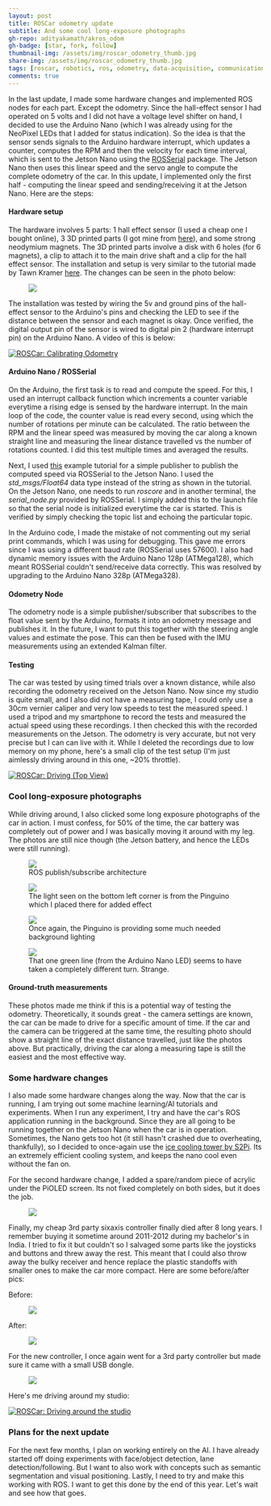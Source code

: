 ```yaml
---
layout: post
title: ROSCar odometry update
subtitle: And some cool long-exposure photographs
gh-repo: adityakamath/akros_odom
gh-badge: [star, fork, follow]
thumbnail-img: /assets/img/roscar_odometry_thumb.jpg
share-img: /assets/img/roscar_odometry_thumb.jpg
tags: [roscar, robotics, ros, odometry, data-acquisition, communication, electronics, software, design]
comments: true
---
```


In the last update, I made some hardware changes and implemented ROS nodes for each part. Except the odometry. Since the hall-effect sensor I had operated on 5 volts and I did not have a voltage level shifter on hand, I decided to use the Arduino Nano (which I was already using for the NeoPixel LEDs that I added for status indication). So the idea is that the sensor sends signals to the Arduino hardware interrupt, which updates a counter, computes the RPM and then the velocity for each time interval, which is sent to the Jetson Nano using the [ROSSerial](http://wiki.ros.org/rosserial) package. The Jetson Nano then uses this linear speed and the servo angle to compute the complete odometry of the car. In this update, I implemented only the first half - computing the linear speed and sending/receiving it at the Jetson Nano. Here are the steps:

#### Hardware setup
The hardware involves 5 parts: 1 hall effect sensor (I used a cheap one I bought online), 3 3D printed parts (I got mine from [here](https://www.thingiverse.com/thing:3867620)), and some strong neodymium magnets. The 3D printed parts involve a disk with 6 holes (for 6 magnets), a clip to attach it to the main drive shaft and a clip for the hall effect sensor. The installation and setup is very similar to the tutorial made by Tawn Kramer [here](https://www.youtube.com/watch?v=l0KUXxfalIQ). The changes can be seen in the photo below:

<figure class="aligncenter">
	<img src="https://adityakamath.github.com/assets/img/roscar_odometry_hardware.jpg" />
</figure>

The installation was tested by wiring the 5v and ground pins of the hall-effect sensor to the Arduino's pins and checking the LED to see if the distance between the sensor and each magnet is okay. Once verified, the digital output pin of the sensor is wired to digital pin 2 (hardware interrupt pin) on the Arduino Nano. A video of this is below:

[![ROSCar: Calibrating Odometry](https://adityakamath.github.com/assets/img/roscar_odometry_testing_ss.png)](https://www.youtube.com/watch?v=B_FwJiaJ6kg "ROSCar: Calibrating Odometry - Click to Watch!")
  
#### Arduino Nano / ROSSerial
On the Arduino, the first task is to read and compute the speed. For this, I used an interrupt callback function which increments a counter variable everytime a rising edge is sensed by the hardware interrupt. In the main loop of the code, the counter value is read every second, using which the number of rotations per minute can be calculated. The ratio between the RPM and the linear speed was measured by moving the car along a known straight line and measuring the linear distance travelled vs the number of rotations counted. I did this test multiple times and averaged the results.

Next, I used [this](http://wiki.ros.org/rosserial_arduino/Tutorials/Hello%20World) example tutorial for a simple publisher to publish the computed speed via ROSSerial to the Jetson Nano. I used the *std_msgs/Float64* data type instead of the string as shown in the tutorial. On the Jetson Nano, one needs to run *roscore* and in another terminal, the *serial_node.py* provided by ROSSerial. I simply added this to the launch file so that the serial node is initialized everytime the car is started. This is verified by simply checking the topic list and echoing the particular topic.
  
In the Arduino code, I made the mistake of not commenting out my serial print commands, which I was using for debugging. This gave me errors since I was using a different baud rate (ROSSerial uses 57600). I also had dynamic memory issues with the Arduino Nano 128p (ATMega128), which meant ROSSerial couldn't send/receive data correctly. This was resolved by upgrading to the Arduino Nano 328p (ATMega328). 

#### Odometry Node
The odometry node is a simple publisher/subscriber that subscribes to the float value sent by the Arduino, formats it into an odometry message and publishes it. In the future, I want to put this together with the steering angle values and estimate the pose. This can then be fused with the IMU measurements using an extended Kalman filter. 

#### Testing
The car was tested by using timed trials over a known distance, while also recording the odometry received on the Jetson Nano. Now since my studio is quite small, and I also did not have a measuring tape, I could only use a 30cm vernier caliper and very low speeds to test the measured speed. I used a tripod and my smartphone to record the tests and measured the actual speed using these recordings. I then checked this with the recorded measurements on the Jetson. The odometry is very accurate, but not very precise but I can can live with it. While I deleted the recordings due to low memory on my phone, here's a small clip of the test setup (I'm just aimlessly driving around in this one, ~20% throttle).

[![ROSCar: Driving (Top View)](https://adityakamath.github.com/assets/img/roscar_odometry_testing2_ss.png)](https://www.youtube.com/watch?v=-_84yx7CmNk "ROSCar: Driving (Top View) - Click to Watch!")

### Cool long-exposure photographs
While driving around, I also clicked some long exposure photographs of the car in action. I must confess, for 50% of the time, the car battery was completely out of power and I was basically moving it around with my leg. The photos are still nice though (the Jetson battery, and hence the LEDs were still running).

<figure class="aligncenter">
	<img src="https://adityakamath.github.com/assets/img/roscar_longex1.jpg" />
	<figcaption>ROS publish/subscribe architecture</figcaption>
</figure>

<figure class="aligncenter">
	<img src="https://adityakamath.github.com/assets/img/roscar_longex2.jpg" />
	<figcaption>The light seen on the bottom left corner is from the Pinguino which I placed there for added effect</figcaption>
</figure>

<figure class="aligncenter">
	<img src="https://adityakamath.github.com/assets/img/roscar_longex3.jpg" />
	<figcaption>Once again, the Pinguino is providing some much needed background lighting</figcaption>
</figure>

<figure class="aligncenter">
	<img src="https://adityakamath.github.com/assets/img/roscar_longex4.jpg" />
	<figcaption>That one green line (from the Arduino Nano LED) seems to have taken a completely different turn. Strange.</figcaption>
</figure>

#### Ground-truth measurements
These photos made me think if this is a potential way of testing the odometry. Theoretically, it sounds great - the camera settings are known, the car can be made to drive for a specific amount of time. If the car and the camera can be triggered at the same time, the resulting photo should show a straight line of the exact distance travelled, just like the photos above. But practically, driving the car along a measuring tape is still the easiest and the most effective way.

### Some hardware changes
I also made some hardware changes along the way. Now that the car is running, I am trying out some machine learning/AI tutorials and experiments. When I run any experiment, I try and have the car's ROS application running in the background. Since they are all going to be running together on the Jetson Nano when the car is in operation. Sometimes, the Nano gets too hot (it still hasn't crashed due to overheating, thankfully), so I decided to once-again use the [ice cooling tower by S2Pi](https://www.seeedstudio.com/ICE-Tower-CPU-Cooling-Fan-for-Nvidia-Jetson-Nano-p-4214.html). Its an extremely efficient cooling system, and keeps the nano cool even without the fan on. 

For the second hardware change, I added a spare/random piece of acrylic under the PiOLED screen. Its not fixed completely on both sides, but it does the job. 

<figure class="aligncenter">
	<img src="https://adityakamath.github.com/assets/img/roscar_odometry_changes.jpg" />
</figure>

Finally, my cheap 3rd party sixaxis controller finally died after 8 long years. I remember buying it sometime around 2011-2012 during my bachelor's in India. I tried to fix it but couldn't so I salvaged some parts like the joysticks and buttons and threw away the rest. This meant that I could also throw away the bulky receiver and hence replace the plastic standoffs with smaller ones to make the car more compact. Here are some before/after pics:

Before:
<figure class="aligncenter">
	<img src="https://adityakamath.github.com/assets/img/roscar_dongle_before.jpg" />
</figure>

After:
<figure class="aligncenter">
	<img src="https://adityakamath.github.com/assets/img/roscar_dongle_after.jpg" />
</figure>

For the new controller, I once again went for a 3rd party controller but made sure it came with a small USB dongle. 

<figure class="aligncenter">
	<img src="https://adityakamath.github.com/assets/img/roscar_new_controller.jpg" />
</figure>

Here's me driving around my studio:

[![ROSCar: Driving around the studio](https://adityakamath.github.com/assets/img/roscar_odometry_driving_ss.png)](https://www.youtube.com/watch?v=lx4kxBweW2Q "ROSCar: Driving around the studio - Click to Watch!")

### Plans for the next update
For the next few months, I plan on working entirely on the AI. I have already started off doing experiments with face/object detection, lane detection/following. But I want to also work with concepts such as semantic segmentation and visual positioning. Lastly, I need to try and make this working with ROS. I want to get this done by the end of this year. Let's wait and see how that goes. 
